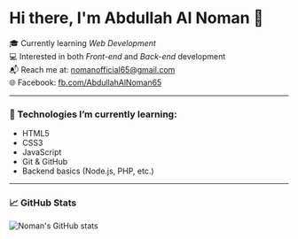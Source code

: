 # Hi there, I'm Abdullah Al Noman 👋

🎓 Currently learning *Web Development*  
💻 Interested in both *Front-end* and *Back-end* development  
📬 Reach me at: [nomanofficial65@gmail.com](mailto:nomanofficial65@gmail.com)  
🌐 Facebook: [fb.com/AbdullahAlNoman65](https://fb.com/AbdullahAlNoman65)

---

### 🚀 Technologies I’m currently learning:
- HTML5
- CSS3
- JavaScript
- Git & GitHub
- Backend basics (Node.js, PHP, etc.)

---

### 📈 GitHub Stats

![Noman's GitHub stats](https://github-readme-stats.vercel.app/api?username=NomanxDev&show_icons=true&theme=tokyonight)


<!--
**NomanXDev/NomanXDev** is a ✨ _special_ ✨ repository because its `README.md` (this file) appears on your GitHub profile.

Here are some ideas to get you started:

- 🔭 I’m currently working on ...
- 🌱 I’m currently learning ...
- 👯 I’m looking to collaborate on ...
- 🤔 I’m looking for help with ...
- 💬 Ask me about ...
- 📫 How to reach me: ...
- 😄 Pronouns: ...
- ⚡ Fun fact: ...
-->
